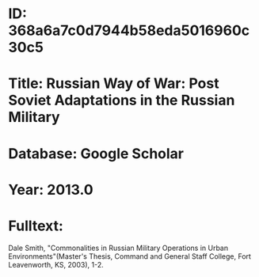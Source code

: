 # ID: 368a6a7c0d7944b58eda5016960c30c5
# Title: Russian Way of War: Post Soviet Adaptations in the Russian Military
# Database: Google Scholar
# Year: 2013.0
# Fulltext:
Dale Smith, "Commonalities in Russian Military Operations in Urban Environments"(Master's Thesis, Command and General Staff College, Fort  Leavenworth, KS, 2003), 1-2.